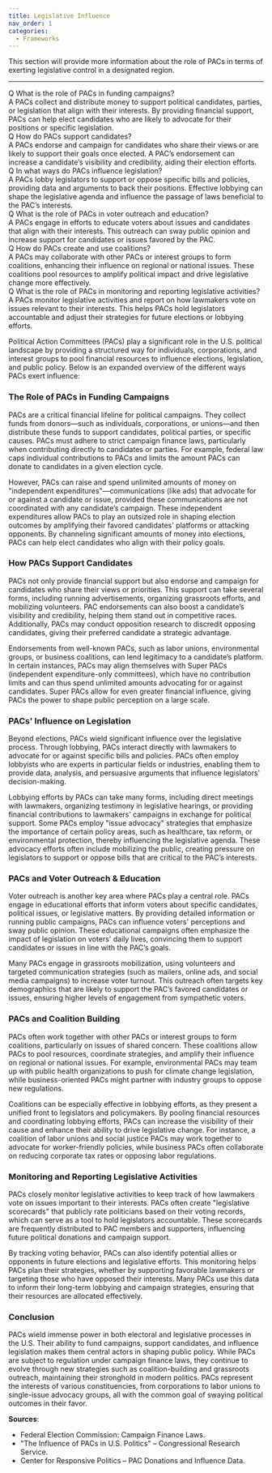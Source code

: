 ```yaml
---
title: Legislative Influence
nav_order: 1
categories:
  - Frameworks
---
```


This section will provide more information about the role of PACs in terms of exerting legislative control in a designated region.

---

<div class="qa-container">
  <div class="qa-item">
    <span class="label label-danger">Q</span>
    <span class="qa-text">What is the role of PACs in funding campaigns?</span>
  </div>

  <div class="qa-item">
    <span class="label label-success">A</span>
    <span class="qa-text">PACs collect and distribute money to support political candidates, parties, or legislation that align with their interests. By providing financial support, PACs can help elect candidates who are likely to advocate for their positions or specific legislation.</span>
  </div>

  <div class="qa-item">
    <span class="label label-danger">Q</span>
    <span class="qa-text">How do PACs support candidates?</span>
  </div>

  <div class="qa-item">
    <span class="label label-success">A</span>
    <span class="qa-text">PACs endorse and campaign for candidates who share their views or are likely to support their goals once elected. A PAC’s endorsement can increase a candidate’s visibility and credibility, aiding their election efforts.</span>
  </div>

  <div class="qa-item">
    <span class="label label-danger">Q</span>
    <span class="qa-text">In what ways do PACs influence legislation?</span>
  </div>

  <div class="qa-item">
    <span class="label label-success">A</span>
    <span class="qa-text">PACs lobby legislators to support or oppose specific bills and policies, providing data and arguments to back their positions. Effective lobbying can shape the legislative agenda and influence the passage of laws beneficial to the PAC’s interests.</span>
  </div>

  <div class="qa-item">
    <span class="label label-danger">Q</span>
    <span class="qa-text">What is the role of PACs in voter outreach and education?</span>
  </div>

  <div class="qa-item">
    <span class="label label-success">A</span>
    <span class="qa-text">PACs engage in efforts to educate voters about issues and candidates that align with their interests. This outreach can sway public opinion and increase support for candidates or issues favored by the PAC.</span>
  </div>

  <div class="qa-item">
    <span class="label label-danger">Q</span>
    <span class="qa-text">How do PACs create and use coalitions?</span>
  </div>

  <div class="qa-item">
    <span class="label label-success">A</span>
    <span class="qa-text">PACs may collaborate with other PACs or interest groups to form coalitions, enhancing their influence on regional or national issues. These coalitions pool resources to amplify political impact and drive legislative change more effectively.</span>
  </div>

  <div class="qa-item">
    <span class="label label-danger">Q</span>
    <span class="qa-text">What is the role of PACs in monitoring and reporting legislative activities?</span>
  </div>

  <div class="qa-item">
    <span class="label label-success">A</span>
    <span class="qa-text">PACs monitor legislative activities and report on how lawmakers vote on issues relevant to their interests. This helps PACs hold legislators accountable and adjust their strategies for future elections or lobbying efforts.</span>
  </div>
</div>


Political Action Committees (PACs) play a significant role in the U.S. political landscape by providing a structured way for individuals, corporations, and interest groups to pool financial resources to influence elections, legislation, and public policy. Below is an expanded overview of the different ways PACs exert influence:

### The Role of PACs in Funding Campaigns

PACs are a critical financial lifeline for political campaigns. They collect funds from donors—such as individuals, corporations, or unions—and then distribute these funds to support candidates, political parties, or specific causes. PACs must adhere to strict campaign finance laws, particularly when contributing directly to candidates or parties. For example, federal law caps individual contributions to PACs and limits the amount PACs can donate to candidates in a given election cycle.

However, PACs can raise and spend unlimited amounts of money on "independent expenditures"—communications (like ads) that advocate for or against a candidate or issue, provided these communications are not coordinated with any candidate’s campaign. These independent expenditures allow PACs to play an outsized role in shaping election outcomes by amplifying their favored candidates' platforms or attacking opponents. By channeling significant amounts of money into elections, PACs can help elect candidates who align with their policy goals.

### How PACs Support Candidates

PACs not only provide financial support but also endorse and campaign for candidates who share their views or priorities. This support can take several forms, including running advertisements, organizing grassroots efforts, and mobilizing volunteers. PAC endorsements can also boost a candidate’s visibility and credibility, helping them stand out in competitive races. Additionally, PACs may conduct opposition research to discredit opposing candidates, giving their preferred candidate a strategic advantage.

Endorsements from well-known PACs, such as labor unions, environmental groups, or business coalitions, can lend legitimacy to a candidate’s platform. In certain instances, PACs may align themselves with Super PACs (independent expenditure-only committees), which have no contribution limits and can thus spend unlimited amounts advocating for or against candidates. Super PACs allow for even greater financial influence, giving PACs the power to shape public perception on a large scale.

### PACs' Influence on Legislation

Beyond elections, PACs wield significant influence over the legislative process. Through lobbying, PACs interact directly with lawmakers to advocate for or against specific bills and policies. PACs often employ lobbyists who are experts in particular fields or industries, enabling them to provide data, analysis, and persuasive arguments that influence legislators' decision-making.

Lobbying efforts by PACs can take many forms, including direct meetings with lawmakers, organizing testimony in legislative hearings, or providing financial contributions to lawmakers’ campaigns in exchange for political support. Some PACs employ "issue advocacy" strategies that emphasize the importance of certain policy areas, such as healthcare, tax reform, or environmental protection, thereby influencing the legislative agenda. These advocacy efforts often include mobilizing the public, creating pressure on legislators to support or oppose bills that are critical to the PAC’s interests.

### PACs and Voter Outreach & Education

Voter outreach is another key area where PACs play a central role. PACs engage in educational efforts that inform voters about specific candidates, political issues, or legislative matters. By providing detailed information or running public campaigns, PACs can influence voters' perceptions and sway public opinion. These educational campaigns often emphasize the impact of legislation on voters' daily lives, convincing them to support candidates or issues in line with the PAC’s goals.

Many PACs engage in grassroots mobilization, using volunteers and targeted communication strategies (such as mailers, online ads, and social media campaigns) to increase voter turnout. This outreach often targets key demographics that are likely to support the PAC’s favored candidates or issues, ensuring higher levels of engagement from sympathetic voters.

### PACs and Coalition Building

PACs often work together with other PACs or interest groups to form coalitions, particularly on issues of shared concern. These coalitions allow PACs to pool resources, coordinate strategies, and amplify their influence on regional or national issues. For example, environmental PACs may team up with public health organizations to push for climate change legislation, while business-oriented PACs might partner with industry groups to oppose new regulations.

Coalitions can be especially effective in lobbying efforts, as they present a unified front to legislators and policymakers. By pooling financial resources and coordinating lobbying efforts, PACs can increase the visibility of their cause and enhance their ability to drive legislative change. For instance, a coalition of labor unions and social justice PACs may work together to advocate for worker-friendly policies, while business PACs often collaborate on reducing corporate tax rates or opposing labor regulations.

### Monitoring and Reporting Legislative Activities

PACs closely monitor legislative activities to keep track of how lawmakers vote on issues important to their interests. PACs often create "legislative scorecards" that publicly rate politicians based on their voting records, which can serve as a tool to hold legislators accountable. These scorecards are frequently distributed to PAC members and supporters, influencing future political donations and campaign support.

By tracking voting behavior, PACs can also identify potential allies or opponents in future elections and legislative efforts. This monitoring helps PACs plan their strategies, whether by supporting favorable lawmakers or targeting those who have opposed their interests. Many PACs use this data to inform their long-term lobbying and campaign strategies, ensuring that their resources are allocated effectively.

### Conclusion

PACs wield immense power in both electoral and legislative processes in the U.S. Their ability to fund campaigns, support candidates, and influence legislation makes them central actors in shaping public policy. While PACs are subject to regulation under campaign finance laws, they continue to evolve through new strategies such as coalition-building and grassroots outreach, maintaining their stronghold in modern politics. PACs represent the interests of various constituencies, from corporations to labor unions to single-issue advocacy groups, all with the common goal of swaying political outcomes in their favor.

**Sources**:
- Federal Election Commission: Campaign Finance Laws.
- "The Influence of PACs in U.S. Politics" – Congressional Research Service.
- Center for Responsive Politics – PAC Donations and Influence Data.

